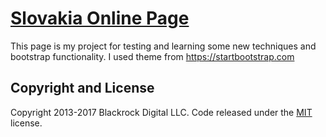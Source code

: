 # [Slovakia Online Page](https://fejes6.github.io/so/)

This page is my project for testing and learning some new techniques and bootstrap functionality. I used theme from https://startbootstrap.com 

## Copyright and License

Copyright 2013-2017 Blackrock Digital LLC. Code released under the [MIT](https://github.com/BlackrockDigital/startbootstrap-agency/blob/gh-pages/LICENSE) license.
